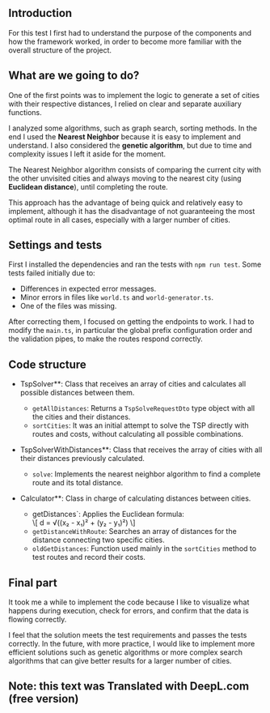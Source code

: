 ## Introduction

For this test I first had to understand the purpose of the components and how the framework worked, in order to become more familiar with the overall structure of the project.

## What are we going to do?

One of the first points was to implement the logic to generate a set of cities with their respective distances, I relied on clear and separate auxiliary functions.

I analyzed some algorithms, such as graph search, sorting methods. In the end I used the **Nearest Neighbor** because it is easy to implement and understand. I also considered the **genetic algorithm**, but due to time and complexity issues I left it aside for the moment.

The Nearest Neighbor algorithm consists of comparing the current city with the other unvisited cities and always moving to the nearest city (using **Euclidean distance**), until completing the route.

This approach has the advantage of being quick and relatively easy to implement, although it has the disadvantage of not guaranteeing the most optimal route in all cases, especially with a larger number of cities.

## Settings and tests

First I installed the dependencies and ran the tests with `npm run test`. Some tests failed initially due to:

- Differences in expected error messages.
- Minor errors in files like `world.ts` and `world-generator.ts`.
- One of the files was missing.

After correcting them, I focused on getting the endpoints to work. I had to modify the `main.ts`, in particular the global prefix configuration order and the validation pipes, to make the routes respond correctly.

## Code structure

- TspSolver**: Class that receives an array of cities and calculates all possible distances between them.
  - `getAllDistances`: Returns a `TspSolveRequestDto` type object with all the cities and their distances.
  - `sortCities`: It was an initial attempt to solve the TSP directly with routes and costs, without calculating all possible combinations.

- TspSolverWithDistances**: Class that receives the array of cities with all their distances previously calculated.
  - `solve`: Implements the nearest neighbor algorithm to find a complete route and its total distance.

- Calculator**: Class in charge of calculating distances between cities.
  - getDistances`: Applies the Euclidean formula:  
    \\[
    d = √((x₂ - x₁)² + (y₂ - y₁)²)
    \\]
  - `getDistanceWithRoute`: Searches an array of distances for the distance connecting two specific cities.
  - `oldGetDistances`: Function used mainly in the `sortCities` method to test routes and record their costs.

## Final part

It took me a while to implement the code because I like to visualize what happens during execution, check for errors, and confirm that the data is flowing correctly.

I feel that the solution meets the test requirements and passes the tests correctly. In the future, with more practice, I would like to implement more efficient solutions such as genetic algorithms or more complex search algorithms that can give better results for a larger number of cities.

## Note: this text was Translated with DeepL.com (free version)